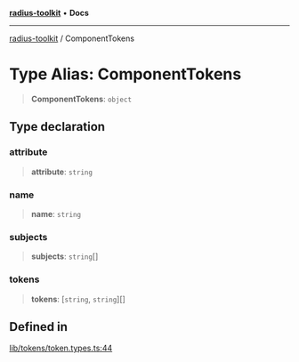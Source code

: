 [**radius-toolkit**](../README.md) • **Docs**

***

[radius-toolkit](../globals.md) / ComponentTokens

# Type Alias: ComponentTokens

> **ComponentTokens**: `object`

## Type declaration

### attribute

> **attribute**: `string`

### name

> **name**: `string`

### subjects

> **subjects**: `string`[]

### tokens

> **tokens**: [`string`, `string`][]

## Defined in

[lib/tokens/token.types.ts:44](https://github.com/rangle/radius-token-tango/blob/5b6e6f5adbda55f8c41a4c8308d1d8885a9b9a2f/packages/radius-toolkit/src/lib/tokens/token.types.ts#L44)
